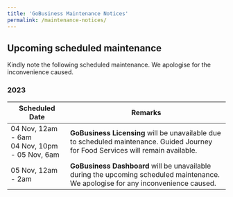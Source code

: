 ```yaml
---
title: 'GoBusiness Maintenance Notices'
permalink: /maintenance-notices/
---
```


## Upcoming scheduled maintenance

Kindly note the following scheduled maintenance. We apologise for the inconvenience caused.

### 2023 

| **Scheduled Date** | **Remarks** |  
|  -----------   |---------------- |
| 04 Nov, 12am - 6am<br>04 Nov, 10pm - 05 Nov, 6am | **GoBusiness Licensing** will be unavailable due to scheduled maintenance. Guided Journey for Food Services will remain available. |
| 05 Nov, 12am - 2am | **GoBusiness Dashboard** will be unavailable during the upcoming scheduled maintenance. We apologise for any inconvenience caused. |

   

<script src="/jquery/jquery.min.js"></script>
<script src="/jquery/resize-tables.js"></script>
